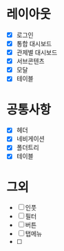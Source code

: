 # 레이아웃
- [x] 로그인
- [x] 통합 대시보드
- [x] 관제별 대시보드 
- [x] 서브콘텐츠
- [x] 모달
- [x] 테이블 

# 공통사항
- [x] 헤더
- [x] 네비게이션
- [x] 폴더트리
- [x] 테이블

# 그외
- [ ] 인풋
- [ ] 필터
- [ ] 버튼
- [ ] 탭메뉴
- [ ] 
